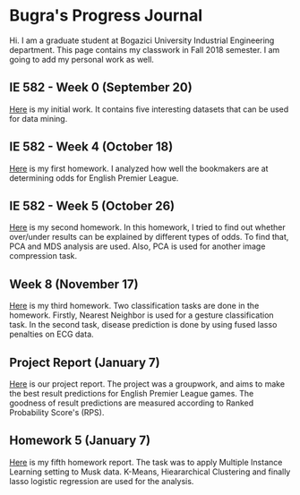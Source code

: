 # Bugra's Progress Journal

Hi. I am a graduate student at Bogazici University Industrial Engineering department. This page contains my classwork in Fall 2018 semester. I am going to add my personal work as well. 

## IE 582 - Week 0 (September 20)

[Here](files/bugra_homework_0.html) is my initial work. It contains five interesting datasets that can be used for data mining. 

## IE 582 - Week 4 (October 18)

[Here](files/HW1Markdown.html) is my first homework. I analyzed how well the bookmakers are at determining odds for English Premier League.

## IE 582 - Week 5 (October 26)

[Here](files/HW2_Markdown.html) is my second homework. In this homework, I tried to find out whether over/under results can be explained by different types of odds. To find that, PCA and MDS analysis are used. Also, PCA is used for another image compression task.

## Week 8 (November 17)

[Here](files/HW3_Markdown.html) is my third homework. Two classification tasks are done in the homework. Firstly, Nearest Neighbor is used for a gesture classification task. In the second task, disease prediction is done by using fused lasso penalties on ECG data.

## Project Report (January 7)

[Here](files/Report.html) is our project report. The project was a groupwork, and aims to make the best result predictions for English Premier League games. The goodness of result predictions are measured according to Ranked Probability Score's (RPS).

## Homework 5 (January 7)

[Here](files/HW5.html) is my fifth homework report. The task was to apply Multiple Instance Learning setting to Musk data. K-Means, Hieararchical Clustering and finally lasso logistic regression are used for the analysis.

